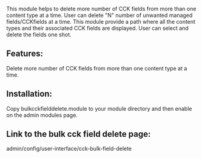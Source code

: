 
This module helps to delete more number of CCK fields from more than one content type at a time. User can delete "N" number of unwanted managed fields/CCKfields at a time. This module provide a path where all the content types and their associated CCK fields are displayed. User can select and delete the fields one shot.

Features:
---------

Delete more number of CCK fields from more than one content type at a time.

Installation:
------------

Copy bulkcckfielddelete.module to your module directory and then enable on the admin
modules page.

Link to the bulk cck field delete page:
---------------------------------------

admin/config/user-interface/cck-bulk-field-delete
